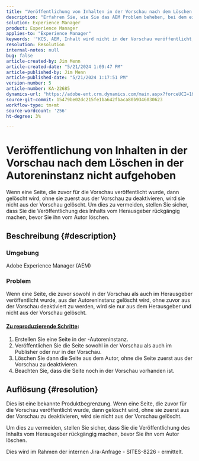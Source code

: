 ```yaml
---
title: "Veröffentlichung von Inhalten in der Vorschau nach dem Löschen in der Autoreninstanz nicht rückgängig gemacht"
description: "Erfahren Sie, wie Sie das AEM Problem beheben, bei dem eine zuvor veröffentlichte Seite, die sowohl als Vorschau als auch als Herausgeber angezeigt wird, aus der Autoreninstanz gelöscht wird, ohne sie zuerst aus der Vorschau zu deaktivieren."
solution: Experience Manager
product: Experience Manager
applies-to: "Experience Manager"
keywords: '"KCS, AEM, Inhalt wird nicht in der Vorschau veröffentlicht, Autor, Fehlerbehebung, Adobe Experience Manager'
resolution: Resolution
internal-notes: null
bug: false
article-created-by: Jim Menn
article-created-date: "5/21/2024 1:09:47 PM"
article-published-by: Jim Menn
article-published-date: "5/21/2024 1:17:51 PM"
version-number: 5
article-number: KA-22685
dynamics-url: "https://adobe-ent.crm.dynamics.com/main.aspx?forceUCI=1&pagetype=entityrecord&etn=knowledgearticle&id=ad48e763-7317-ef11-9f8a-6045bd006268"
source-git-commit: 15479be02dc215fe1ba642fbaca80b9346030623
workflow-type: tm+mt
source-wordcount: '256'
ht-degree: 3%

---
```


# Veröffentlichung von Inhalten in der Vorschau nach dem Löschen in der Autoreninstanz nicht aufgehoben


Wenn eine Seite, die zuvor für die Vorschau veröffentlicht wurde, dann gelöscht wird, ohne sie zuerst aus der Vorschau zu deaktivieren, wird sie nicht aus der Vorschau gelöscht. Um dies zu vermeiden, stellen Sie sicher, dass Sie die Veröffentlichung des Inhalts vom Herausgeber rückgängig machen, bevor Sie ihn vom Autor löschen.

## Beschreibung {#description}


### Umgebung

Adobe Experience Manager (AEM)

### Problem

Wenn eine Seite, die zuvor sowohl in der Vorschau als auch im Herausgeber veröffentlicht wurde, aus der Autoreninstanz gelöscht wird, ohne zuvor aus der Vorschau deaktiviert zu werden, wird sie nur aus dem Herausgeber und nicht aus der Vorschau gelöscht.

#### <u>Zu reproduzierende Schritte</u>:

1. Erstellen Sie eine Seite in der -Autoreninstanz.
2. Veröffentlichen Sie die Seite sowohl in der Vorschau als auch im Publisher oder nur in der Vorschau.
3. Löschen Sie dann die Seite aus dem Autor, ohne die Seite zuerst aus der Vorschau zu deaktivieren.
4. Beachten Sie, dass die Seite noch in der Vorschau vorhanden ist.





## Auflösung {#resolution}


Dies ist eine bekannte Produktbegrenzung. Wenn eine Seite, die zuvor für die Vorschau veröffentlicht wurde, dann gelöscht wird, ohne sie zuerst aus der Vorschau zu deaktivieren, wird sie nicht aus der Vorschau gelöscht.

Um dies zu vermeiden, stellen Sie sicher, dass Sie die Veröffentlichung des Inhalts vom Herausgeber rückgängig machen, bevor Sie ihn vom Autor löschen.

Dies wird im Rahmen der internen Jira-Anfrage - SITES-8226 - ermittelt.
